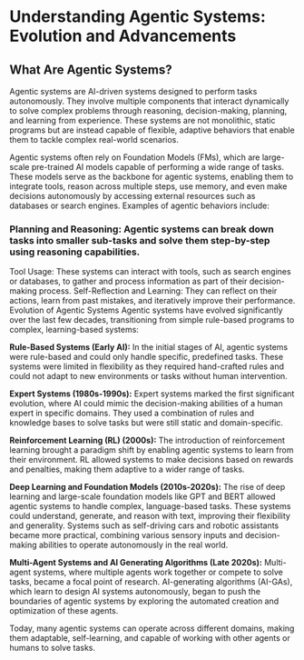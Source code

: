 # Understanding Agentic Systems: Evolution and Advancements

## What Are Agentic Systems?
Agentic systems are AI-driven systems designed to perform tasks autonomously. They involve multiple components that interact dynamically to solve complex problems through reasoning, decision-making, planning, and learning from experience. These systems are not monolithic, static programs but are instead capable of flexible, adaptive behaviors that enable them to tackle complex real-world scenarios.

Agentic systems often rely on Foundation Models (FMs), which are large-scale pre-trained AI models capable of performing a wide range of tasks. These models serve as the backbone for agentic systems, enabling them to integrate tools, reason across multiple steps, use memory, and even make decisions autonomously by accessing external resources such as databases or search engines. Examples of agentic behaviors include:

### Planning and Reasoning: Agentic systems can break down tasks into smaller sub-tasks and solve them step-by-step using reasoning capabilities.
Tool Usage: These systems can interact with tools, such as search engines or databases, to gather and process information as part of their decision-making process.
Self-Reflection and Learning: They can reflect on their actions, learn from past mistakes, and iteratively improve their performance.
Evolution of Agentic Systems
Agentic systems have evolved significantly over the last few decades, transitioning from simple rule-based programs to complex, learning-based systems:

**Rule-Based Systems (Early AI):** In the initial stages of AI, agentic systems were rule-based and could only handle specific, predefined tasks. These systems were limited in flexibility as they required hand-crafted rules and could not adapt to new environments or tasks without human intervention.

**Expert Systems (1980s-1990s):** Expert systems marked the first significant evolution, where AI could mimic the decision-making abilities of a human expert in specific domains. They used a combination of rules and knowledge bases to solve tasks but were still static and domain-specific.

**Reinforcement Learning (RL) (2000s):** The introduction of reinforcement learning brought a paradigm shift by enabling agentic systems to learn from their environment. RL allowed systems to make decisions based on rewards and penalties, making them adaptive to a wider range of tasks.

**Deep Learning and Foundation Models (2010s-2020s):** The rise of deep learning and large-scale foundation models like GPT and BERT allowed agentic systems to handle complex, language-based tasks. These systems could understand, generate, and reason with text, improving their flexibility and generality.
Systems such as self-driving cars and robotic assistants became more practical, combining various sensory inputs and decision-making abilities to operate autonomously in the real world.

**Multi-Agent Systems and AI Generating Algorithms (Late 2020s):** Multi-agent systems, where multiple agents work together or compete to solve tasks, became a focal point of research. AI-generating algorithms (AI-GAs), which learn to design AI systems autonomously, began to push the boundaries of agentic systems by exploring the automated creation and optimization of these agents.

Today, many agentic systems can operate across different domains, making them adaptable, self-learning, and capable of working with other agents or humans to solve tasks.
